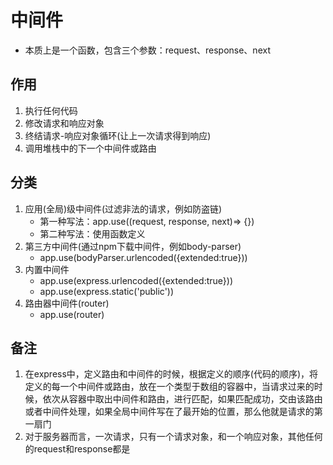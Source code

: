 # 中间件

- 本质上是一个函数，包含三个参数：request、response、next

## 作用

1. 执行任何代码
2. 修改请求和响应对象
3. 终结请求-响应对象循环(让上一次请求得到响应)
4. 调用堆栈中的下一个中间件或路由

## 分类

1. 应用(全局)级中间件(过滤非法的请求，例如防盗链)
   - 第一种写法：app.use((request, response, next)=> {})
   - 第二种写法：使用函数定义
2. 第三方中间件(通过npm下载中间件，例如body-parser)
   - app.use(bodyParser.urlencoded({extended:true}))
3. 内置中间件
   - app.use(express.urlencoded({extended:true}))
   - app.use(express.static('public'))
4. 路由器中间件(router)
   - app.use(router)

## 备注

1. 在express中，定义路由和中间件的时候，根据定义的顺序(代码的顺序)，将定义的每一个中间件或路由，放在一个类型于数组的容器中，当请求过来的时候，依次从容器中取出中间件和路由，进行匹配，如果匹配成功，交由该路由或者中间件处理，如果全局中间件写在了最开始的位置，那么他就是请求的第一扇门
2. 对于服务器而言，一次请求，只有一个请求对象，和一个响应对象，其他任何的request和response都是
